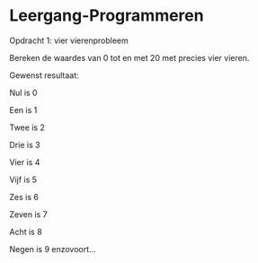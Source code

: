 # Leergang-Programmeren

Opdracht 1: vier vierenprobleem

Bereken de waardes van 0 tot en met 20 met precies vier vieren.

Gewenst resultaat:

Nul is 0

Een is 1

Twee is 2

Drie is 3

Vier is 4

Vijf is 5

Zes is 6

Zeven is 7

Acht is 8

Negen is 9
enzovoort...



